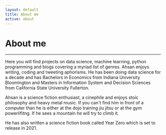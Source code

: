 ```yaml
---
layout: default
title: About me
active: about
---
```


<p><h1>About me</h1></p>

___
Here you will find projects on data science, machine learning, python programming and blogs covering a myriad list of genres. Ahsan enjoys writing, coding and tweeting aphorisms. He has been doing data science for a decade and has Bachelors in Economics from Indiana University Bloomington and Masters in Information System and Decision Sciences from California State University Fullerton. 

Ahsan is a science fiction enthusiast, a cinephile and enjoys stoic philosophy and heavy metal music. If you can't find him in front of a computer than he is either at the dojo training jiu jitsu or at the gym powerlifitng. If he sees a mountain he will try to climb it.

He has also written a science fiction book called Year Zero which is set to release in 2021.
 





